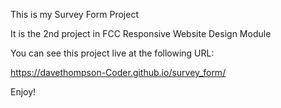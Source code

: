 This is my Survey Form Project

It is the 2nd project in FCC Responsive Website Design Module

You can see this project live at the following URL:

https://davethompson-Coder.github.io/survey_form/

Enjoy!
